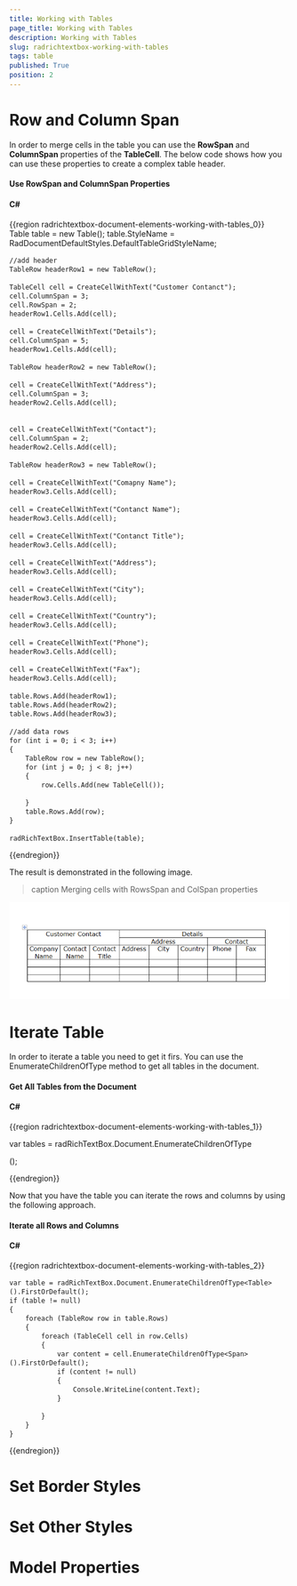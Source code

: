 ```yaml
---
title: Working with Tables
page_title: Working with Tables
description: Working with Tables
slug: radrichtextbox-working-with-tables
tags: table
published: True
position: 2
---
```


# Row and Column Span

In order to merge cells in the table you can use the __RowSpan__ and __ColumnSpan__ properties of the __TableCell__. The below code shows how you can use these properties to create a complex table header.

#### Use RowSpan and ColumnSpan Properties

#### __C#__

{{region radrichtextbox-document-elements-working-with-tables_0}}   
    Table table = new Table();
    table.StyleName = RadDocumentDefaultStyles.DefaultTableGridStyleName;

    //add header
    TableRow headerRow1 = new TableRow();

    TableCell cell = CreateCellWithText("Customer Contanct");
    cell.ColumnSpan = 3;
    cell.RowSpan = 2;
    headerRow1.Cells.Add(cell);

    cell = CreateCellWithText("Details");
    cell.ColumnSpan = 5;
    headerRow1.Cells.Add(cell);

    TableRow headerRow2 = new TableRow();

    cell = CreateCellWithText("Address");
    cell.ColumnSpan = 3;
    headerRow2.Cells.Add(cell);


    cell = CreateCellWithText("Contact");
    cell.ColumnSpan = 2;
    headerRow2.Cells.Add(cell);

    TableRow headerRow3 = new TableRow();

    cell = CreateCellWithText("Comapny Name");
    headerRow3.Cells.Add(cell);

    cell = CreateCellWithText("Contanct Name");
    headerRow3.Cells.Add(cell);

    cell = CreateCellWithText("Contanct Title");
    headerRow3.Cells.Add(cell);

    cell = CreateCellWithText("Address");
    headerRow3.Cells.Add(cell);

    cell = CreateCellWithText("City");
    headerRow3.Cells.Add(cell);

    cell = CreateCellWithText("Country");
    headerRow3.Cells.Add(cell);

    cell = CreateCellWithText("Phone");
    headerRow3.Cells.Add(cell);

    cell = CreateCellWithText("Fax");
    headerRow3.Cells.Add(cell);

    table.Rows.Add(headerRow1);
    table.Rows.Add(headerRow2);
    table.Rows.Add(headerRow3);

    //add data rows
    for (int i = 0; i < 3; i++)
    {
        TableRow row = new TableRow();
        for (int j = 0; j < 8; j++)
        {
            row.Cells.Add(new TableCell());

        }
        table.Rows.Add(row);
    }

    radRichTextBox.InsertTable(table);

{{endregion}}

The result is demonstrated in the following image.

> caption Merging cells with RowsSpan and ColSpan properties

![radrichtextbox-document-elements-working-with-tables001](images/radrichtextbox-document-elements-working-with-tables001.png) 

# Iterate Table

In order to iterate a table you need to get it firs. You can use the EnumerateChildrenOfType method to get all tables in the document.

#### Get All Tables from the Document

#### __C#__

{{region radrichtextbox-document-elements-working-with-tables_1}}   

   var tables = radRichTextBox.Document.EnumerateChildrenOfType<Table>();
   
{{endregion}}


Now that you have the table you can iterate the rows and columns by using the following approach. 

#### Iterate all Rows and Columns

#### __C#__

{{region radrichtextbox-document-elements-working-with-tables_2}}   

    var table = radRichTextBox.Document.EnumerateChildrenOfType<Table>().FirstOrDefault();
    if (table != null)
    {
        foreach (TableRow row in table.Rows)
        {
            foreach (TableCell cell in row.Cells)
            {
                var content = cell.EnumerateChildrenOfType<Span>().FirstOrDefault();
                if (content != null)
                {
                    Console.WriteLine(content.Text);
                }

            }
        }
    }

{{endregion}}

# Set Border Styles

# Set Other Styles

# Model Properties